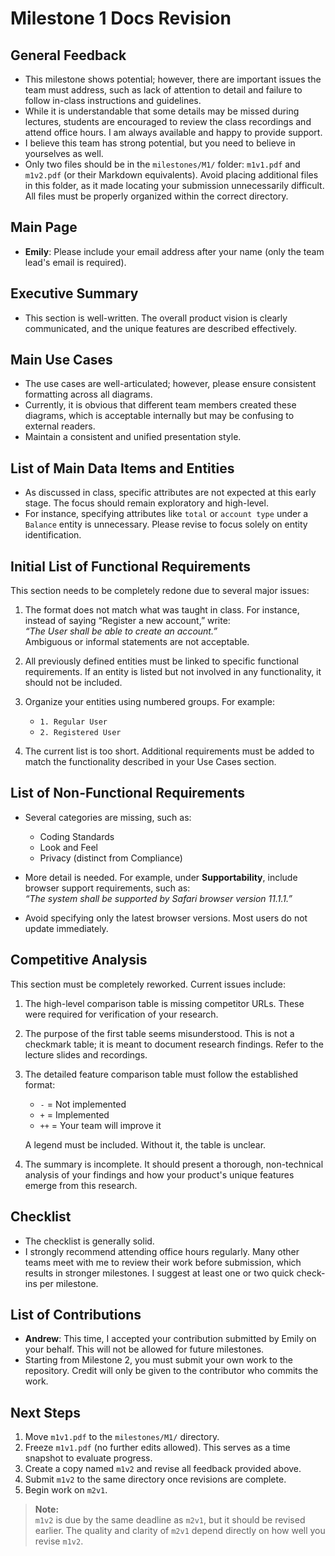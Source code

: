 # Milestone 1 Docs Revision

## General Feedback

- This milestone shows potential; however, there are important issues the team must address, such as lack of attention to detail and failure to follow in-class instructions and guidelines.
- While it is understandable that some details may be missed during lectures, students are encouraged to review the class recordings and attend office hours. I am always available and happy to provide support.
- I believe this team has strong potential, but you need to believe in yourselves as well.
- Only two files should be in the `milestones/M1/` folder: `m1v1.pdf` and `m1v2.pdf` (or their Markdown equivalents). Avoid placing additional files in this folder, as it made locating your submission unnecessarily difficult. All files must be properly organized within the correct directory.

## Main Page

- **Emily**: Please include your email address after your name (only the team lead's email is required).

## Executive Summary

- This section is well-written. The overall product vision is clearly communicated, and the unique features are described effectively.

## Main Use Cases

- The use cases are well-articulated; however, please ensure consistent formatting across all diagrams. 
- Currently, it is obvious that different team members created these diagrams, which is acceptable internally but may be confusing to external readers.
- Maintain a consistent and unified presentation style.

## List of Main Data Items and Entities

- As discussed in class, specific attributes are not expected at this early stage. The focus should remain exploratory and high-level.
- For instance, specifying attributes like `total` or `account type` under a `Balance` entity is unnecessary. Please revise to focus solely on entity identification.

## Initial List of Functional Requirements

This section needs to be completely redone due to several major issues:

1. The format does not match what was taught in class. For instance, instead of saying “Register a new account,” write:  
   *“The User shall be able to create an account.”*  
   Ambiguous or informal statements are not acceptable.

2. All previously defined entities must be linked to specific functional requirements. If an entity is listed but not involved in any functionality, it should not be included.

3. Organize your entities using numbered groups. For example:  
   - `1. Regular User`  
   - `2. Registered User`

4. The current list is too short. Additional requirements must be added to match the functionality described in your Use Cases section.

## List of Non-Functional Requirements

- Several categories are missing, such as:
  - Coding Standards
  - Look and Feel
  - Privacy (distinct from Compliance)

- More detail is needed. For example, under **Supportability**, include browser support requirements, such as:  
  *“The system shall be supported by Safari browser version 11.1.1.”*

- Avoid specifying only the latest browser versions. Most users do not update immediately.

## Competitive Analysis

This section must be completely reworked. Current issues include:

1. The high-level comparison table is missing competitor URLs. These were required for verification of your research.
2. The purpose of the first table seems misunderstood. This is not a checkmark table; it is meant to document research findings. Refer to the lecture slides and recordings.
3. The detailed feature comparison table must follow the established format:
   - `-` = Not implemented
   - `+` = Implemented
   - `++` = Your team will improve it

   A legend must be included. Without it, the table is unclear.

4. The summary is incomplete. It should present a thorough, non-technical analysis of your findings and how your product's unique features emerge from this research.

## Checklist

- The checklist is generally solid.
- I strongly recommend attending office hours regularly. Many other teams meet with me to review their work before submission, which results in stronger milestones. I suggest at least one or two quick check-ins per milestone.

## List of Contributions

- **Andrew**: This time, I accepted your contribution submitted by Emily on your behalf. This will not be allowed for future milestones. 
- Starting from Milestone 2, you must submit your own work to the repository. Credit will only be given to the contributor who commits the work.

## Next Steps

1. Move `m1v1.pdf` to the `milestones/M1/` directory.
2. Freeze `m1v1.pdf` (no further edits allowed). This serves as a time snapshot to evaluate progress.
3. Create a copy named `m1v2` and revise all feedback provided above.
4. Submit `m1v2` to the same directory once revisions are complete.
5. Begin work on `m2v1`.

> **Note:**  
> `m1v2` is due by the same deadline as `m2v1`, but it should be revised earlier. The quality and clarity of `m2v1` depend directly on how well you revise `m1v2`.
